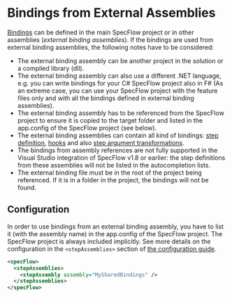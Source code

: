 # Bindings from External Assemblies

[Bindings](Bindings.md) can be defined in the main SpecFlow project or in other assemblies (_external binding assemblies_). If the bindings are used from external binding assemblies, the following notes have to be considered:

* The external binding assembly can be another project in the solution or a compiled library (dll).
* The external binding assembly can also use a different .NET language, e.g. you can write bindings for your C# SpecFlow project also in F# (As an extreme case, you can use your SpecFlow project with the feature files only and with all the bindings defined in external binding assemblies).
* The external binding assembly has to be referenced from the SpecFlow project to ensure it is copied to the target folder and listed in the app.config of the SpecFlow project (see below).
* The external binding assemblies can contain all kind of bindings: [step definition](Step-Definitions.md), [hooks](Hooks.md) and also [step argument transformations](Step-Argument-Conversions.md).
* The bindings from assembly references are not fully supported in the Visual Studio integration of SpecFlow v1.8 or earlier: the step definitions from these assemblies will not be listed in the autocompletion lists.
* The external binding file must be in the root of the project being referenced. If it is in a folder in the project, the bindings will not be found.

## Configuration

In order to use bindings from an external binding assembly, you have to list it (with the assembly name) in the app.config of the SpecFlow project. The SpecFlow project is always included implicitly. See more details on the configuration in the `<stepAssemblies>` section of [the configuration guide](../Installation/Configuration.md).

```xml
<specFlow>
  <stepAssemblies>
    <stepAssembly assembly="MySharedBindings" />
  </stepAssemblies>
</specFlow>
```
